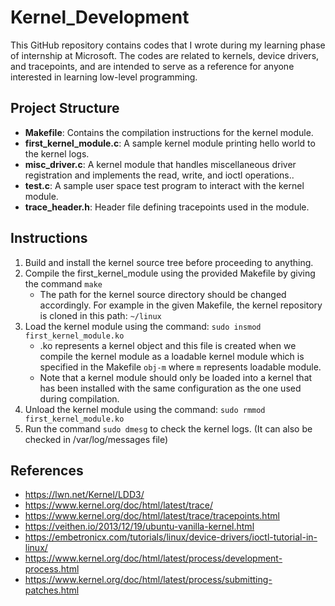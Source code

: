 # Kernel_Development
This GitHub repository contains codes that I wrote during my learning phase of internship at Microsoft. The codes are related to kernels, device drivers, and tracepoints, and are intended to serve as a reference for anyone interested in learning low-level programming.

## Project Structure

- **Makefile**: Contains the compilation instructions for the kernel module.
- **first_kernel_module.c**: A sample kernel module printing hello world to the kernel logs.
- **misc_driver.c**: A kernel module that handles miscellaneous driver registration and implements the read, write, and ioctl operations..
- **test.c**: A sample user space test program to interact with the kernel module.
- **trace_header.h**: Header file defining tracepoints used in the module.

## Instructions

1. Build and install the kernel source tree before proceeding to anything.
2. Compile the first_kernel_module using the provided Makefile by giving the command `make`
    - The path for the kernel source directory should be changed accordingly. For example in the given Makefile, the kernel repository is cloned in this path: `~/linux`
3. Load the kernel module using the command: `sudo insmod first_kernel_module.ko`
    - .ko represents a kernel object and this file is created when we compile the kernel module as a loadable kernel module which is specified in the Makefile `obj-m` where `m` represents loadable module.
    - Note that a kernel module should only be loaded into a kernel that has been installed with the same configuration as the one used during compilation.
4. Unload the kernel module using the command: `sudo rmmod first_kernel_module.ko` 
5. Run the command `sudo dmesg` to check the kernel logs. (It can also be checked in /var/log/messages file)

## References

- https://lwn.net/Kernel/LDD3/
- https://www.kernel.org/doc/html/latest/trace/
- https://www.kernel.org/doc/html/latest/trace/tracepoints.html
- https://veithen.io/2013/12/19/ubuntu-vanilla-kernel.html
- https://embetronicx.com/tutorials/linux/device-drivers/ioctl-tutorial-in-linux/
- https://www.kernel.org/doc/html/latest/process/development-process.html
- https://www.kernel.org/doc/html/latest/process/submitting-patches.html

